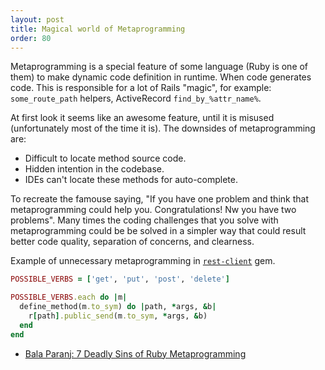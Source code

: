 ```yaml
---
layout: post
title: Magical world of Metaprogramming
order: 80
---
```


Metaprogramming is a special feature of some language (Ruby is one of them) to make dynamic code definition in runtime. When code generates code. This is responsible for a lot of Rails "magic", for example: `some_route_path` helpers, ActiveRecord `find_by_%attr_name%`. 

At first look it seems like an awesome feature, until it is misused (unfortunately most of the time it is).
The downsides of metaprogramming are:

* Difficult to locate method source code.
* Hidden intention in the codebase.
* IDEs can't locate these methods for auto-complete.

To recreate the famouse saying, "If you have one problem and think that metaprogramming could help you. Congratulations! Nw you have two problems". Many times the coding challenges that you solve with metaprogramming could be be solved in a simpler way that could result better code quality, separation of concerns, and clearness.

Example of unnecessary metaprogramming in [`rest-client`](https://github.com/rest-client/rest-client/blob/master/bin/restclient) gem.

```ruby
POSSIBLE_VERBS = ['get', 'put', 'post', 'delete']

POSSIBLE_VERBS.each do |m|
  define_method(m.to_sym) do |path, *args, &b|
    r[path].public_send(m.to_sym, *args, &b)
  end
end
```

* [Bala Paranj: 7 Deadly Sins of Ruby Metaprogramming](https://www.codeschool.com/blog/2015/04/24/7-deadly-sins-of-ruby-metaprogramming/)
